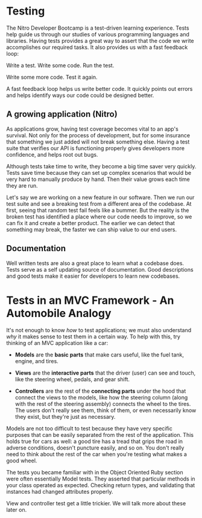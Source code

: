# Testing

The Nitro Developer Bootcamp is a test-driven learning experience. Tests help guide us through our studies of various programming languages and libraries. Having tests provides a great way to assert that the code we write accomplishes our required tasks. It also provides us with a fast feedback loop:

Write a test. Write some code. Run the test.

Write some more code. Test it again.

A fast feedback loop helps us write better code. It quickly points out errors and helps identify ways our code could be designed better.

## A growing application (Nitro)

As applications grow, having test coverage becomes vital to an app's survival. Not only for the process of development, but for some insurance that something we just added will not break something else. Having a test suite that verifies our API is functioning properly gives developers more confidence, and helps root out bugs.

Although tests take time to write, they become a big time saver very quickly. Tests save time because they can set up complex scenarios that would be very hard to manually produce by hand. Then their value grows each time they are run.

Let's say we are working on a new feature in our software. Then we run our test suite and see a breaking test from a different area of the codebase. At first, seeing that random test fail feels like a bummer. But the reality is the broken test has identified a place where our code needs to improve, so we can fix it and create a better product. The earlier we can detect that something may break, the faster we can ship value to our end users.

## Documentation

Well written tests are also a great place to learn what a codebase does. Tests serve as a self updating source of documentation. Good descriptions and good tests make it easier for developers to learn new codebases.

# Tests in an MVC Framework - An Automobile Analogy

It's not enough to know *how* to test applications; we must also understand *why* it makes sense to test them in a certain way. To help with this, try thinking of an MVC application like a car:

- **Models** are the **basic parts** that make cars useful, like the fuel tank,
  engine, and tires.

- **Views** are the **interactive parts** that the driver (user) can see and
  touch, like the steering wheel, pedals, and gear shift.

- **Controllers** are the rest of the **connecting parts** under the hood that
  connect the views to the models, like how the steering column (along with the
  rest of the steering assembly) connects the wheel to the tires. The users don't
  really see them, think of them, or even necessarily know they exist, but they're
  just as necessary.

Models are not too difficult to test because they have very specific purposes that can be easily separated from the rest of the application. This holds true for cars as well: a good tire has a tread that grips the road in adverse conditions, doesn't puncture easily, and so on. You don't really need to think about the rest of the car when you're testing what makes a good wheel.

The tests you became familiar with in the Object Oriented Ruby section were often essentially Model tests. They asserted that particular methods in your class operated as expected. Checking return types, and validating that instances had changed attributes properly.

View and controller test get a little trickier. We will talk more about these later on.

